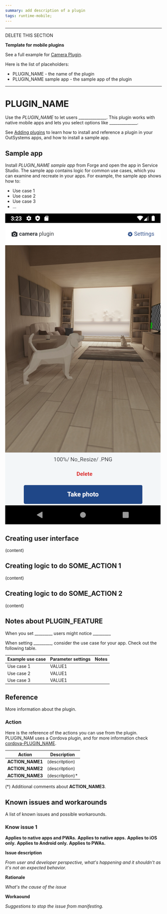 ```yaml
---
summary: add description of a plugin
tags: runtime-mobile;
---
```



------------------------
DELETE THIS SECTION

**Template for mobile plugins**

See a full example for [Camera Plugin](https://github.com/OutSystems/docs-product/blob/master/src/extensibility-and-integration/mobile-plugins/camera/intro.md).

Here is the list of placeholders:

* PLUGIN_NAME - the name of the plugin
* PLUGIN_NAME sample app - the sample app of the plugin

------------------------

# PLUGIN_NAME

Use the *PLUGIN_NAME* to let users ______________. This plugin works with native mobile apps and lets you select options like ______________.

<div class="info" markdown="1">

<!--

For publishing in the official OutSystems docs repo, use the link [Adding plugins](../intro.md#adding-plugins)

The full lik is https://success.outsystems.com/Documentation/11/Extensibility_and_Integration/Mobile_Plugins#adding-plugins

-->

See [Adding plugins](../intro.md#adding-plugins) to learn how to install and reference a plugin in your OutSystems apps, and how to install a sample app.

</div> 

## Sample app

Install *PLUGIN_NAME sample app* from Forge and open the app in Service Studio. The sample app contains logic for common use cases, which you can examine and recreate in your apps. For example, the sample app shows how to:

* Use case 1
* Use case 2
* Use case 3
* ...

<!-- a screenshot from the sample app --> 
![PLUGIN_NAME sample app](images/PLUGIN_NAME-sample-app.png)

## Creating user interface

(content)

## Creating logic to do SOME_ACTION 1

(content)

## Creating logic to do SOME_ACTION 2

(content)

## Notes about PLUGIN_FEATURE

When you set _________ users might notice _________

When setting _________, consider the use case for your app. Check out the following table.

| Example use case | Parameter settings | Notes |
| ---------------- | ------------------ | ----- |
| Use case 1       | VALUE1             |       |
| Use case 2       | VALUE1             |       |
| Use case 3       | VALUE1             |       |

## Reference

More information about the plugin.

### Action

Here is the reference of the actions you can use from the plugin. PLUGIN_NAM uses a Cordova plugin, and for more information check [cordova-PLUGIN_NAME](https://github.com/OutSystems/cordova-PLUGIN_NAME).

| Action           | Description     |
| ---------------- | --------------- |
| **ACTION_NAME1** | (descritption)  |
| **ACTION_NAME2** | (descritption)  |
| **ACTION_NAME3** | (descritption)* |

(*) Additional comments about **ACTION_NAME3**.

## Known issues and workarounds

A list of known issues and possible workarounds.

### Know issue 1 

<!-- delete extra lines so you have only one "Applies to" --->

**Applies to native apps and PWAs.**
**Applies to native apps.**
**Applies to iOS only.**
**Applies to Android only.**
**Applies to PWAs.**

**Issue description**

*From user and developer perspective, what's happening and it shouldn't as it's not an expected behavior.*

**Rationale**

*What's the cause of the issue*

**Workaound** 
 
*Suggestions to stop the issue from manifesting.*
